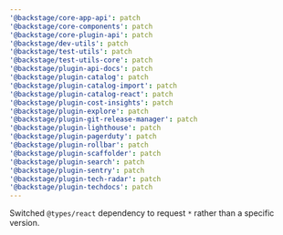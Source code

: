 ```yaml
---
'@backstage/core-app-api': patch
'@backstage/core-components': patch
'@backstage/core-plugin-api': patch
'@backstage/dev-utils': patch
'@backstage/test-utils': patch
'@backstage/test-utils-core': patch
'@backstage/plugin-api-docs': patch
'@backstage/plugin-catalog': patch
'@backstage/plugin-catalog-import': patch
'@backstage/plugin-catalog-react': patch
'@backstage/plugin-cost-insights': patch
'@backstage/plugin-explore': patch
'@backstage/plugin-git-release-manager': patch
'@backstage/plugin-lighthouse': patch
'@backstage/plugin-pagerduty': patch
'@backstage/plugin-rollbar': patch
'@backstage/plugin-scaffolder': patch
'@backstage/plugin-search': patch
'@backstage/plugin-sentry': patch
'@backstage/plugin-tech-radar': patch
'@backstage/plugin-techdocs': patch
---
```


Switched `@types/react` dependency to request `*` rather than a specific version.
